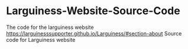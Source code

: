 # Larguiness-Website-Source-Code
The code for the larguiness website https://larguinesssupporter.github.io/Larguiness/#section-about
Source code for Larguiness website
